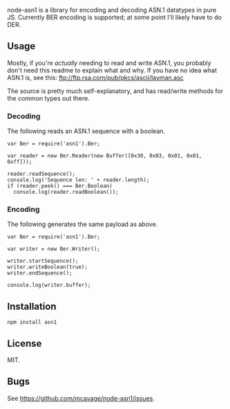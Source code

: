 node-asn1 is a library for encoding and decoding ASN.1 datatypes in pure JS.
Currently BER encoding is supported; at some point I'll likely have to do DER.








































































<extoc></extoc>

## Usage

Mostly, if you're *actually* needing to read and write ASN.1, you probably don't
need this readme to explain what and why.  If you have no idea what ASN.1 is,
see this: ftp://ftp.rsa.com/pub/pkcs/ascii/layman.asc

The source is pretty much self-explanatory, and has read/write methods for the
common types out there.

### Decoding

The following reads an ASN.1 sequence with a boolean.

    var Ber = require('asn1').Ber;

    var reader = new Ber.Reader(new Buffer([0x30, 0x03, 0x01, 0x01, 0xff]));

    reader.readSequence();
    console.log('Sequence len: ' + reader.length);
    if (reader.peek() === Ber.Boolean)
      console.log(reader.readBoolean());

### Encoding

The following generates the same payload as above.

    var Ber = require('asn1').Ber;

    var writer = new Ber.Writer();

    writer.startSequence();
    writer.writeBoolean(true);
    writer.endSequence();

    console.log(writer.buffer);

## Installation

    npm install asn1

## License

MIT.

## Bugs

See <https://github.com/mcavage/node-asn1/issues>.
